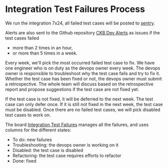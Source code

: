# Integration Test Failures Process

We run the integration 7x24, all failed test cases will be posted to [sentry](http://sentry.nervos.org/ckb/ckb-integration/).

Alerts are also sent to the Github repository [CKB Dev Alerts](https://github.com/nervosnetwork/ckb-dev-alerts) as issues if the test cases failed

* more than 2 times in an hour,
* or more than 5 times in a week.

Every week, we'll pick the most occurred failed test case to fix. We have one engineer who is on duty as the devops owner every week. The devops owner is responsible to troubleshoot why the test case fails and try to fix it. Whether the test case has been fixed or not, the devops owner must submit a retrospective. The whole team will discuss based on the retrospective report and propose suggestions if the test case are not fixed yet.

If the test case is not fixed, it will be deferred to the next week. The test case can only defer once. If it is still not fixed in the next week, the test case must be disabled. Once there are no failed test cases, we will pick disabled test cases to work on.

The board [Integration Test Failures](https://github.com/nervosnetwork/ckb-dev-alerts/projects/1) manages all the failures, and uses columns for the different states:

* To do: new failures
* Troubleshooting: the devops owner is working on it
* Disabled: the test case is disabled
* Refactoring: the test case requires efforts to refactor
* Done: fixed
